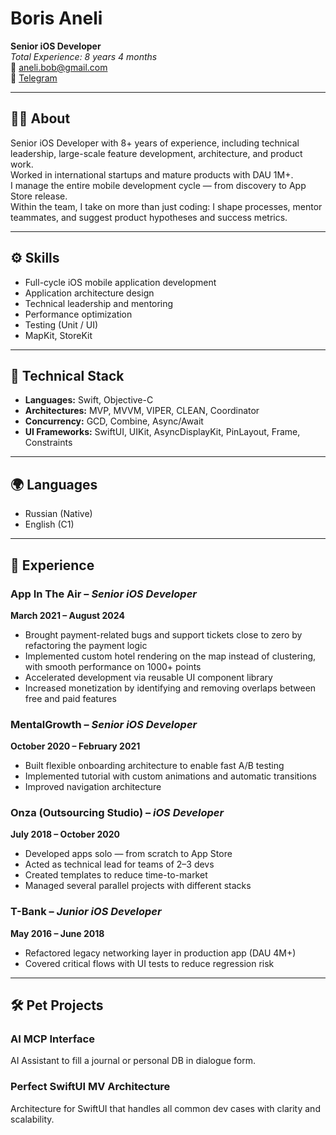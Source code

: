# Boris Aneli

**Senior iOS Developer**  
_Total Experience: 8 years 4 months_  
📧 aneli.bob@gmail.com  
💬 [Telegram](https://t.me/BorisAneli)

---

## 🧑‍💻 About

Senior iOS Developer with 8+ years of experience, including technical leadership, large-scale feature development, architecture, and product work.  
Worked in international startups and mature products with DAU 1M+.  
I manage the entire mobile development cycle — from discovery to App Store release.  
Within the team, I take on more than just coding: I shape processes, mentor teammates, and suggest product hypotheses and success metrics.

---

## ⚙️ Skills

- Full-cycle iOS mobile application development  
- Application architecture design  
- Technical leadership and mentoring  
- Performance optimization  
- Testing (Unit / UI)  
- MapKit, StoreKit

---

## 🧰 Technical Stack

- **Languages:** Swift, Objective-C  
- **Architectures:** MVP, MVVM, VIPER, CLEAN, Coordinator  
- **Concurrency:** GCD, Combine, Async/Await  
- **UI Frameworks:** SwiftUI, UIKit, AsyncDisplayKit, PinLayout, Frame, Constraints

---

## 🌍 Languages

- Russian (Native)  
- English (C1)

---

## 🧾 Experience

### **App In The Air** – *Senior iOS Developer*  
**March 2021 – August 2024**

- Brought payment-related bugs and support tickets close to zero by refactoring the payment logic  
- Implemented custom hotel rendering on the map instead of clustering, with smooth performance on 1000+ points  
- Accelerated development via reusable UI component library  
- Increased monetization by identifying and removing overlaps between free and paid features

### **MentalGrowth** – *Senior iOS Developer*  
**October 2020 – February 2021**

- Built flexible onboarding architecture to enable fast A/B testing  
- Implemented tutorial with custom animations and automatic transitions  
- Improved navigation architecture

### **Onza (Outsourcing Studio)** – *iOS Developer*  
**July 2018 – October 2020**

- Developed apps solo — from scratch to App Store  
- Acted as technical lead for teams of 2–3 devs  
- Created templates to reduce time-to-market  
- Managed several parallel projects with different stacks

### **T-Bank** – *Junior iOS Developer*  
**May 2016 – June 2018**

- Refactored legacy networking layer in production app (DAU 4M+)  
- Covered critical flows with UI tests to reduce regression risk

---

## 🛠️ Pet Projects

### **AI MCP Interface**
AI Assistant to fill a journal or personal DB in dialogue form.

### **Perfect SwiftUI MV Architecture**
Architecture for SwiftUI that handles all common dev cases with clarity and scalability.

